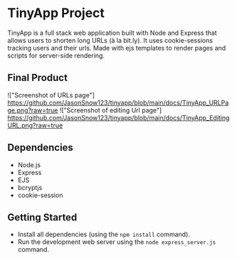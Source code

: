# TinyApp Project

TinyApp is a full stack web application built with Node and Express that allows users to shorten long URLs (à la bit.ly). It uses cookie-sessions 
tracking users and their urls. Made with ejs templates to render pages and scripts for server-side rendering.


## Final Product

!["Screenshot of URLs page"]
https://github.com/JasonSnow123/tinyapp/blob/main/docs/TinyApp_URLPage.png?raw=true
!["Screenshot of editing Url page"]
https://github.com/JasonSnow123/tinyapp/blob/main/docs/TinyApp_EditingURL.png?raw=true

## Dependencies

- Node.js
- Express
- EJS
- bcryptjs
- cookie-session

## Getting Started

- Install all dependencies (using the `npm install` command).
- Run the development web server using the `node express_server.js` command.